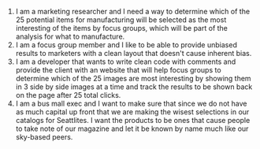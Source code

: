 1) I am a marketing researcher and I need a way to determine which of the 25 potential items for manufacturing will be selected as the most interesting of the items by focus groups, which will be part of the analysis for what to manufacture.
2) I am a focus group member and I like to be able to provide unbiased results to marketers with a clean layout that doesn't cause inherent bias.
3) I am a developer that wants to write clean code with comments and provide the client with an website that will help focus groups to determine which of the 25 images are most interesting by showing them in 3 side by side images at a time and track the results to be shown back on the page after 25 total clicks.
4) I am a bus mall exec and I want to make sure that since we do not have as much capital up front that we are making the wisest selections in our catalogs for Seattlites.  I want the products to be ones that cause people to take note of our magazine and let it be known by name much like our sky-based peers.